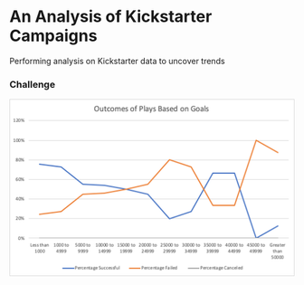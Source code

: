# An Analysis of Kickstarter Campaigns
Performing analysis on Kickstarter data to uncover trends

### Challenge
![](Images/Outcome_of_Plays_Based_on_Goals.png)
